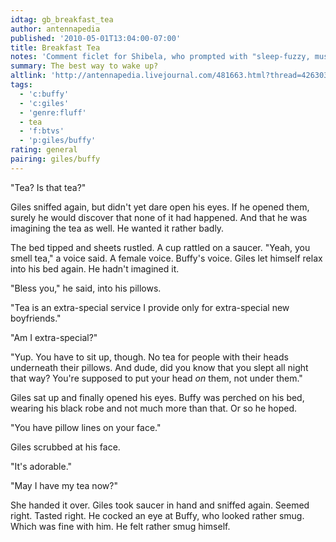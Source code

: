 ```yaml
---
idtag: gb_breakfast_tea
author: antennapedia
published: '2010-05-01T13:04:00-07:00'
title: Breakfast Tea
notes: 'Comment ficlet for Shibela, who prompted with "sleep-fuzzy, mussed, nose-wrinkling smell".'
summary: The best way to wake up?
altlink: 'http://antennapedia.livejournal.com/481663.html?thread=4263039#t4263039'
tags:
  - 'c:buffy'
  - 'c:giles'
  - 'genre:fluff'
  - tea
  - 'f:btvs'
  - 'p:giles/buffy'
rating: general
pairing: giles/buffy
---
```

"Tea? Is that tea?"

Giles sniffed again, but didn't yet dare open his eyes. If he opened them, surely he would discover that none of it had happened. And that he was imagining the tea as well. He wanted it rather badly.

The bed tipped and sheets rustled. A cup rattled on a saucer. "Yeah, you smell tea," a voice said. A female voice. Buffy's voice. Giles let himself relax into his bed again. He hadn't imagined it.

"Bless you," he said, into his pillows.

"Tea is an extra-special service I provide only for extra-special new boyfriends."

"Am I extra-special?"

"Yup. You have to sit up, though. No tea for people with their heads underneath their pillows. And dude, did you know that you slept all night that way? You're supposed to put your head *on* them, not under them."

Giles sat up and finally opened his eyes. Buffy was perched on his bed, wearing his black robe and not much more than that. Or so he hoped. 

"You have pillow lines on your face."

Giles scrubbed at his face.

"It's adorable."

"May I have my tea now?"

She handed it over. Giles took saucer in hand and sniffed again. Seemed right. Tasted right. He cocked an eye at Buffy, who looked rather smug. Which was fine with him. He felt rather smug himself.
